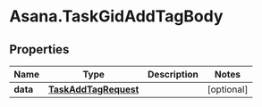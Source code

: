 # Asana.TaskGidAddTagBody

## Properties
Name | Type | Description | Notes
------------ | ------------- | ------------- | -------------
**data** | [**TaskAddTagRequest**](TaskAddTagRequest.md) |  | [optional] 
